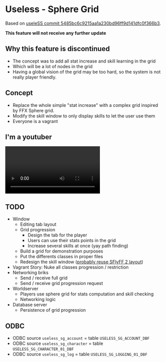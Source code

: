 # Useless - Sphere Grid

Based on [useleSS commit 5485bc6c9215aa1a230bd96ff9d141dfc0f366b3](https://github.com/SPSquonK/useleSS/tree/5485bc6c9215aa1a230bd96ff9d141dfc0f366b3).

**This feature will not receive any further update**

## Why this feature is discontinued

- The concept was to add all stat increase and skill learning in the grid
- Which will be a lot of nodes in the grid
- Having a global vision of the grid may be too hard, so the system is not
really player friendly.

## Concept

- Replace the whole simple "stat increase" with a complex grid inspired by FFX
Sphere grid.
- Modify the skill window to only display skills to let the user use them
- Everyone is a vagrant


## I'm a youtuber

![EditingDemo.mp4](EditingDemo.mp4)

## TODO

- Window
  - Editing tab layout
  - Grid progression
    - Design the tab for the player
    - Users can use their stats points in the grid
    - Increase several skills at once (yay path finding)
  - Build a grid for demonstration purposes
  - Put the differents classes in proper files
  - Redesign the skill window ([probably reuse SFlyFF 2 layout](http://sflyff.fr/img/cumuldeclasses4.png))
- Vagrant Story: Nuke all classes progression / restriction
- Networking briks
  - Send / receive full grid
  - Send / receive grid progression request
- Worldserver
  - Players use sphere grid for stats computation and skill checking
  - Networking logic
- Database server
  - Persistence of grid progression

## ODBC
- ODBC source `useless_sg_account` = table `USELESS_SG_ACCOUNT_DBF`
- ODBC source `useless_sg_character` = table `USELESS_SG_CHARACTER_01_DBF`
- ODBC source `useless_sg_log` = table `USELESS_SG_LOGGING_01_DBF`
